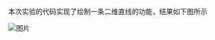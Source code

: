 本次实验的代码实现了绘制一条二维直线的功能，结果如下图所示

![图片](https://user-images.githubusercontent.com/81949050/172044712-3f22a654-dc2c-4154-9eb9-7569efc3cafc.png)

